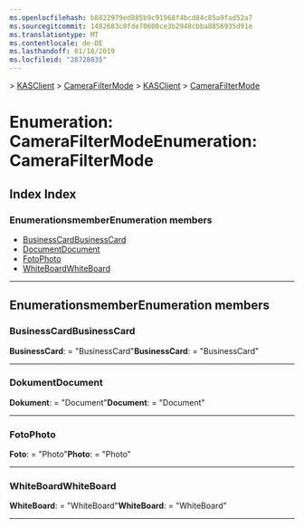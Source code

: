 ```yaml
---
ms.openlocfilehash: b8822979ed885b9c91968f4bcd84c85a9fad52a7
ms.sourcegitcommit: 1482683c0fde70600ce3b2948cbba8856935d91e
ms.translationtype: MT
ms.contentlocale: de-DE
ms.lasthandoff: 01/18/2019
ms.locfileid: "28728035"
---
```

<span data-ttu-id="54793-101">[](../README.md) > [KASClient](../modules/kasclient.md) > [CameraFilterMode](../enums/kasclient.camerafiltermode.md)</span><span class="sxs-lookup"><span data-stu-id="54793-101">[](../README.md) > [KASClient](../modules/kasclient.md) > [CameraFilterMode](../enums/kasclient.camerafiltermode.md)</span></span>

# <a name="enumeration-camerafiltermode"></a><span data-ttu-id="54793-102">Enumeration: CameraFilterMode</span><span class="sxs-lookup"><span data-stu-id="54793-102">Enumeration: CameraFilterMode</span></span>

## <a name="index"></a><span data-ttu-id="54793-103">Index </span><span class="sxs-lookup"><span data-stu-id="54793-103">Index</span></span>

### <a name="enumeration-members"></a><span data-ttu-id="54793-104">Enumerationsmember</span><span class="sxs-lookup"><span data-stu-id="54793-104">Enumeration members</span></span>

* [<span data-ttu-id="54793-105">BusinessCard</span><span class="sxs-lookup"><span data-stu-id="54793-105">BusinessCard</span></span>](kasclient.camerafiltermode.md#businesscard)
* [<span data-ttu-id="54793-106">Document</span><span class="sxs-lookup"><span data-stu-id="54793-106">Document</span></span>](kasclient.camerafiltermode.md#document)
* [<span data-ttu-id="54793-107">Foto</span><span class="sxs-lookup"><span data-stu-id="54793-107">Photo</span></span>](kasclient.camerafiltermode.md#photo)
* [<span data-ttu-id="54793-108">WhiteBoard</span><span class="sxs-lookup"><span data-stu-id="54793-108">WhiteBoard</span></span>](kasclient.camerafiltermode.md#whiteboard)

---

## <a name="enumeration-members"></a><span data-ttu-id="54793-109">Enumerationsmember</span><span class="sxs-lookup"><span data-stu-id="54793-109">Enumeration members</span></span>

<a id="businesscard"></a>

###  <a name="businesscard"></a><span data-ttu-id="54793-110">BusinessCard</span><span class="sxs-lookup"><span data-stu-id="54793-110">BusinessCard</span></span>

<span data-ttu-id="54793-111">**BusinessCard**: = "BusinessCard"</span><span class="sxs-lookup"><span data-stu-id="54793-111">**BusinessCard**:  = "BusinessCard"</span></span>

___

<a id="document"></a>

###  <a name="document"></a><span data-ttu-id="54793-112">Dokument</span><span class="sxs-lookup"><span data-stu-id="54793-112">Document</span></span>

<span data-ttu-id="54793-113">**Dokument**: = "Document"</span><span class="sxs-lookup"><span data-stu-id="54793-113">**Document**:  = "Document"</span></span>

___

<a id="photo"></a>

###  <a name="photo"></a><span data-ttu-id="54793-114">Foto</span><span class="sxs-lookup"><span data-stu-id="54793-114">Photo</span></span>

<span data-ttu-id="54793-115">**Foto**: = "Photo"</span><span class="sxs-lookup"><span data-stu-id="54793-115">**Photo**:  = "Photo"</span></span>

___

<a id="whiteboard"></a>

###  <a name="whiteboard"></a><span data-ttu-id="54793-116">WhiteBoard</span><span class="sxs-lookup"><span data-stu-id="54793-116">WhiteBoard</span></span>

<span data-ttu-id="54793-117">**WhiteBoard**: = "WhiteBoard"</span><span class="sxs-lookup"><span data-stu-id="54793-117">**WhiteBoard**:  = "WhiteBoard"</span></span>

___

